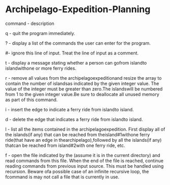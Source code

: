 # Archipelago-Expedition-Planning

command - description  

q - quit the program immediately. 

? - display a list of the commands the user can enter for the program.

#- ignore this line of input.  Treat the line of input as a comment.

t <int1> <int2> - display a message stating whether a person can gofrom island<int1>to island<int2>withone or more ferry rides.

r <int> - remove all values from the archipelagoexpeditionand resize the array to contain the number of islandsas indicated by the given integer value. The value of the integer must be greater than zero.The islandswill be numbered from 1 to the given integer value.Be sure to deallocate all unused memory as part of this command.

i <int1> <int2> - insert the edge to indicate a ferry ride from island<int1>to island<int2>. 

d <int1> <int2> - delete the edge that indicates a ferry ride from island<int1>to island<int2>. 

l - list all the items contained in the archipelagoexpedition. First display all of the islands(if any) that can be reached from theisland#1withone ferry ride(that have an edge in thearchipelago),followed by all the islands(if any) thatcan be reached from island#2with one ferry ride, etc. 

f <filename> - open the file indicated by the <filename>(assume it is in the current directory) and read commands from this file.   When the end of the file is reached, continue reading commands from previous input source.  This must be handled using recursion.  Beware ofa possible case of an infinite recursive loop, the fcommand is may not call a file that is currently in use.
